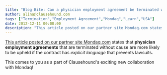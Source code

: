 ```yaml
---
title: "Blog Bite: Can a physician employment agreement be terminated without cause and litigation?"
author: alina@clausehound.com
tags: ["Termination","Employment Agreement","Mondaq","Learn","USA"]
date: 2012-12-11 00:00:00
description: "This article posted on our partner site Mondaq.com states that physician employment agreements that are terminated without cause are more likely to be upheld if the contract has explicit language tha..."
---
```


[This article posted on our partner site Mondaq.com](http://www.mondaq.com/unitedstates/x/210532/employee+rights+labour+relations/Physician+Employment+Agreements+The+End+of+Termination+Without+Cause+Without+Litigation) states that **physician employment agreements** that are terminated without cause are more likely to be upheld if the contract has *explicit language* that prevents lawsuits.

This comes to you as a part of Clausehound's exciting new collaboration with Mondaq!

